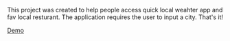 This project was created to help people access quick local weahter app and fav local resturant. The application requires the user to input a city. That's it!

[Demo](https://rongbangye.github.io/travel-app/)

